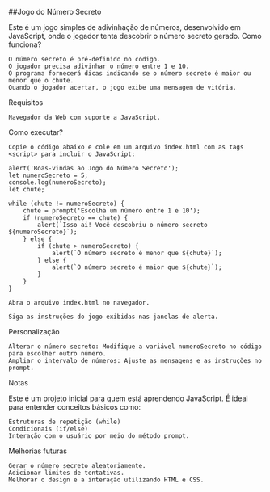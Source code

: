 ##Jogo do Número Secreto

Este é um jogo simples de adivinhação de números, desenvolvido em JavaScript, onde o jogador tenta descobrir o número secreto gerado.
Como funciona?

    O número secreto é pré-definido no código.
    O jogador precisa adivinhar o número entre 1 e 10.
    O programa fornecerá dicas indicando se o número secreto é maior ou menor que o chute.
    Quando o jogador acertar, o jogo exibe uma mensagem de vitória.

Requisitos

    Navegador da Web com suporte a JavaScript.

Como executar?

    Copie o código abaixo e cole em um arquivo index.html com as tags <script> para incluir o JavaScript:

    alert('Boas-vindas ao Jogo do Número Secreto');
    let numeroSecreto = 5;
    console.log(numeroSecreto);
    let chute;

    while (chute != numeroSecreto) {
        chute = prompt('Escolha um número entre 1 e 10');
        if (numeroSecreto == chute) {
            alert(`Isso ai! Você descobriu o número secreto ${numeroSecreto}`);
        } else {
            if (chute > numeroSecreto) {
                alert(`O número secreto é menor que ${chute}`);
            } else {
                alert(`O número secreto é maior que ${chute}`);
            }
        }
    }

    Abra o arquivo index.html no navegador.

    Siga as instruções do jogo exibidas nas janelas de alerta.

Personalização

    Alterar o número secreto: Modifique a variável numeroSecreto no código para escolher outro número.
    Ampliar o intervalo de números: Ajuste as mensagens e as instruções no prompt.

Notas

Este é um projeto inicial para quem está aprendendo JavaScript. É ideal para entender conceitos básicos como:

    Estruturas de repetição (while)
    Condicionais (if/else)
    Interação com o usuário por meio do método prompt.

Melhorias futuras

    Gerar o número secreto aleatoriamente.
    Adicionar limites de tentativas.
    Melhorar o design e a interação utilizando HTML e CSS.
